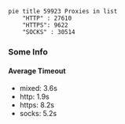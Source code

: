
```mermaid
pie title 59923 Proxies in list
    "HTTP" : 27610
    "HTTPS": 9622
    "SOCKS" : 30514
```

### Some Info
#### Average Timeout

- mixed: 3.6s
- http: 1.9s
- https: 8.2s
- socks: 5.2s